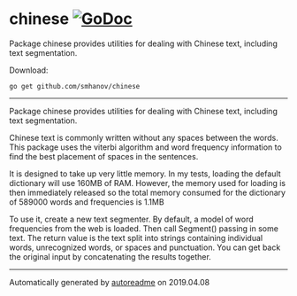 # chinese [![GoDoc](https://godoc.org/github.com/smhanov/chinese?status.svg)](https://godoc.org/github.com/smhanov/chinese)
Package chinese provides utilities for dealing with Chinese text, including text segmentation.

Download:
```shell
go get github.com/smhanov/chinese
```

* * *
Package chinese provides utilities for dealing with Chinese text, including
text segmentation.

Chinese text is commonly written without any spaces between the words.
This package uses the viterbi algorithm and word frequency information
to find the best placement of spaces in the sentences.

It is designed to take up very little memory. In my tests, loading the
default dictionary will use 160MB of RAM. However, the memory used for loading
is then immediately released so the total memory consumed for the dictionary of
589000 words and frequencies is 1.1MB

To use it, create a new text segmenter. By default, a model of word frequencies
from the web is loaded. Then call Segment() passing in some text. The return value
is the text split into strings containing individual words, unrecognized words, or
spaces and punctuation. You can get back the original input by concatenating the
results together.



* * *
Automatically generated by [autoreadme](https://github.com/jimmyfrasche/autoreadme) on 2019.04.08
